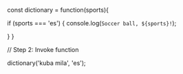 const dictionary = function(sports){

  if (sports === 'es') {
    console.log(`Soccer ball, ${sports}!`);

  } 
}







// Step 2: Invoke function

dictionary('kuba mila', 'es');